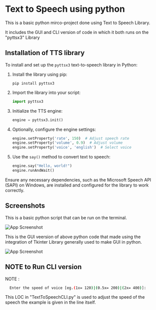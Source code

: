 # Text to Speech using python 

This is a basic python mirco-project done using Text to Speech Library.

It includes the GUI and CLI version of code in which it both runs on the "pyttsx3" Library

## Installation of TTS library

To install and set up the `pyttsx3` text-to-speech library in Python:

1. Install the library using pip:
   ```
   pip install pyttsx3
   ```

2. Import the library into your script:
   ```python
   import pyttsx3
   ```

3. Initialize the TTS engine:
   ```python
   engine = pyttsx3.init()
   ```

4. Optionally, configure the engine settings:
   ```python
   engine.setProperty('rate', 150)  # Adjust speech rate
   engine.setProperty('volume', 0.9)  # Adjust volume
   engine.setProperty('voice', 'english')  # Select voice
   ```

5. Use the `say()` method to convert text to speech:
   ```python
   engine.say("Hello, world!")
   engine.runAndWait()
   ```

Ensure any necessary dependencies, such as the Microsoft Speech API (SAPI) on Windows, are installed and configured for the library to work correctly.


## Screenshots

This is a basic python script that can be run on the terminal.

![App Screenshot](https://github.com/user-attachments/assets/ccbbd429-acfe-459c-b1ae-4a45267b1eda)


This is the GUI veersion of above python code that made using the integration of Tkinter Library generally used to make GUI in python.

![App Screenshot](https://github.com/user-attachments/assets/31f9ce0d-d8be-44ec-89a5-338b5dba7ac9)


## NOTE to Run CLI version 

NOTE : 

```bash
  Enter the speed of voice [eg.(1x= 120)|(0.5x= 200)|(2x= 400)]:
```
This LOC in "TextToSpeechCLI.py" is used to adjust the speed of the speech the example is given in the line itself. 

